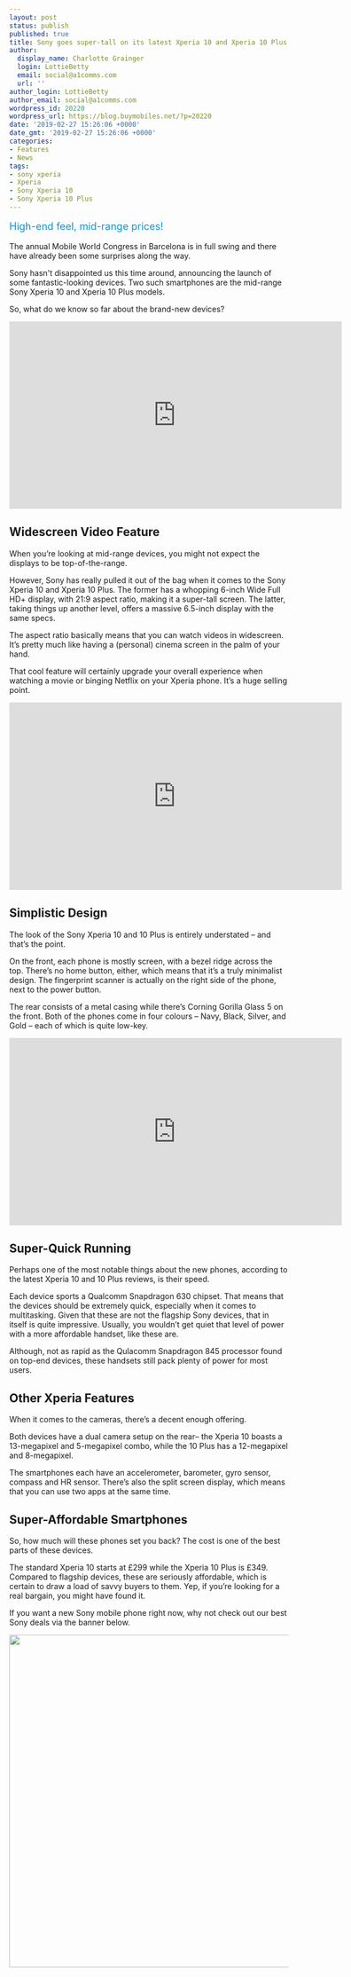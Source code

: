 ```yaml
---
layout: post
status: publish
published: true
title: Sony goes super-tall on its latest Xperia 10 and Xperia 10 Plus
author:
  display_name: Charlotte Grainger
  login: LottieBetty
  email: social@a1comms.com
  url: ''
author_login: LottieBetty
author_email: social@a1comms.com
wordpress_id: 20220
wordpress_url: https://blog.buymobiles.net/?p=20220
date: '2019-02-27 15:26:06 +0000'
date_gmt: '2019-02-27 15:26:06 +0000'
categories:
- Features
- News
tags:
- sony xperia
- Xperia
- Sony Xperia 10
- Sony Xperia 10 Plus
---
```

<p><span class="postStandFirst" style="color: #0896d5; line-height: 26px; font-size: 18px;">High-end feel, mid-range prices!</span></p>
<p>The annual Mobile World Congress in Barcelona is in full swing and there have already been some surprises along the way.</p>
<p>Sony hasn't disappointed us this time around, announcing the launch of some fantastic-looking devices. Two such smartphones are the mid-range Sony Xperia 10 and Xperia 10 Plus models.</p>
<p>So, what do we know so far about the brand-new devices?</p>
<p><iframe src="https://www.youtube.com/embed/VzkIsi01Vvw" width="600" height="338" frameborder="0" allowfullscreen="allowfullscreen"><span data-mce-type="bookmark" style="display: inline-block; width: 0px; overflow: hidden; line-height: 0;" class="mce_SELRES_start">﻿</span></iframe></p>
<h2>Widescreen Video Feature</h2>
<p>When you&rsquo;re looking at mid-range devices, you might not expect the displays to be top-of-the-range.</p>
<p>However, Sony has really pulled it out of the bag when it comes to the Sony Xperia 10 and Xperia 10 Plus. The former has a whopping 6-inch Wide Full HD+ display, with 21:9 aspect ratio, making it a super-tall screen. The latter, taking things up another level, offers a massive 6.5-inch display with the same specs.</p>
<p>The aspect ratio basically means that you can watch videos in widescreen. It&rsquo;s pretty much like having a (personal) cinema screen in the palm of your hand.</p>
<p>That cool feature will certainly upgrade your overall experience when watching a movie or binging Netflix on your Xperia phone. It&rsquo;s a huge selling point.</p>
<p><iframe src="https://www.youtube.com/embed/3KGMlzqAgMk" width="600" height="338" frameborder="0" allowfullscreen="allowfullscreen"><span data-mce-type="bookmark" style="display: inline-block; width: 0px; overflow: hidden; line-height: 0;" class="mce_SELRES_start">﻿</span></iframe></p>
<h2>Simplistic Design</h2>
<p>The look of the Sony Xperia 10 and 10 Plus is entirely understated &ndash; and that&rsquo;s the point.</p>
<p>On the front, each phone is mostly screen, with a bezel ridge across the top. There&rsquo;s no home button, either, which means that it&rsquo;s a truly minimalist design. The fingerprint scanner is actually on the right side of the phone, next to the power button.</p>
<p>The rear consists of a metal casing while there&rsquo;s Corning Gorilla Glass 5 on the front. Both of the phones come in four colours &ndash;&nbsp;Navy, Black, Silver, and Gold &ndash;&nbsp;each of which is quite low-key.</p>
<p><iframe src="https://www.youtube.com/embed/lgmMCkCgzYI" width="600" height="338" frameborder="0" allowfullscreen="allowfullscreen"><span data-mce-type="bookmark" style="display: inline-block; width: 0px; overflow: hidden; line-height: 0;" class="mce_SELRES_start">﻿</span></iframe></p>
<h2>Super-Quick Running</h2>
<p>Perhaps one of the most notable things about the new phones, according to the latest Xperia 10 and 10 Plus reviews, is their speed.</p>
<p>Each device sports a Qualcomm Snapdragon 630 chipset. That means that the devices should be extremely quick, especially when it comes to multitasking. Given that these are not the flagship Sony devices, that in itself is quite impressive. Usually, you wouldn&rsquo;t get quiet that level of power with a more affordable handset, like these are.</p>
<p>Although, not as rapid as the Qulacomm Snapdragon 845 processor found on top-end devices, these handsets still pack plenty of power for most users.</p>
<h2>Other Xperia Features</h2>
<p>When it comes to the cameras, there&rsquo;s a decent enough offering.</p>
<p>Both devices have a dual camera setup on the rear&ndash;&nbsp;the Xperia 10 boasts a 13-megapixel and 5-megapixel combo, while the 10 Plus has a 12-megapixel and 8-megapixel.</p>
<p>The smartphones each have an accelerometer, barometer, gyro sensor, compass and HR sensor. There&rsquo;s also the split screen display, which means that you can use two apps at the same time.</p>
<h2>Super-Affordable Smartphones</h2>
<p>So, how much will these phones set you back? The cost is one of the best parts of these devices.</p>
<p>The standard Xperia 10 starts at &pound;299 while the Xperia 10 Plus is &pound;349. Compared to flagship devices, these are seriously affordable, which is certain to draw a load of savvy buyers to them. Yep, if you&rsquo;re looking for a real bargain, you might have found it.</p>
<p>If you want a new Sony mobile phone right now, why not check out our best Sony deals via the banner below.</p>
<p><a href="https://www.buymobiles.net/sony" target="_blank" rel="noopener noreferrer"><img class="aligncenter wp-image-17226 size-full" src="https://storage.googleapis.com/a1comms-blog-buymobiles/1/sony-phones-ad.jpg" alt="" width="600" height="600"></a></p>
